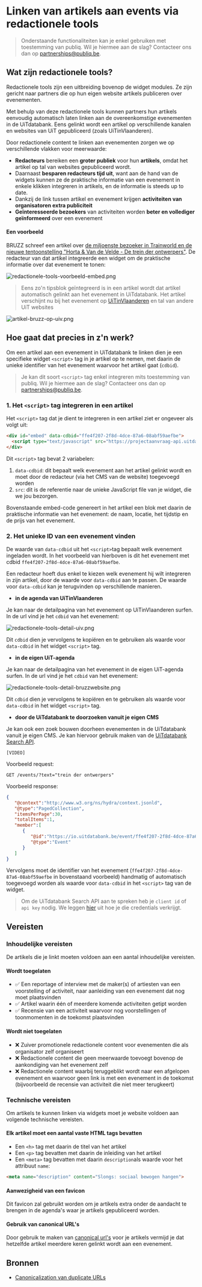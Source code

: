 # Linken van artikels aan events via redactionele tools

> Onderstaande functionaliteiten kan je enkel gebruiken met toestemming van publiq. Wil je hiermee aan de slag? Contacteer ons dan op <partnerships@publiq.be>.

## Wat zijn redactionele tools?

Redactionele tools zijn een uitbreiding bovenop de widget modules. Ze zijn gericht naar partners die op hun eigen website artikels publiceren over evenementen.

Met behulp van deze redactionele tools kunnen partners hun artikels eenvoudig automatisch laten linken aan de overeenkomstige evenementen in de UiTdatabank. Eens gelinkt wordt een artikel op verschillende kanalen en websites van UiT gepubliceerd (zoals UiTinVlaanderen).

Door redactionele content te linken aan evenementen zorgen we op verschillende vlakken voor meerwaarde:

* **Redacteurs** bereiken een **groter publiek** voor hun **artikels**, omdat het artikel op tal van websites gepubliceerd wordt.
* Daarnaast **besparen redacteurs tijd uit**, want aan de hand van de widgets kunnen ze de praktische informatie van een evenement in enkele klikken integreren in artikels, en de informatie is steeds up to date.
* Dankzij de link tussen artikel en evenement krijgen **activiteiten van organisatoren extra publiciteit**
* **Geïnteresseerde bezoekers** van activiteiten worden **beter en vollediger geïnformeerd** over een evenement

#### Een voorbeeld

BRUZZ schreef een artikel over [de miljoenste bezoeker in Trainworld en de nieuwe tentoonstelling "Horta & Van de Velde - De trein der ontwerpers"](https://www.bruzz.be/samenleving/train-world-schaarbeek-verwelkomt-miljoenste-bezoeker-2023-01-03). De redacteur van dat artikel integreerde een widget om de praktische informatie over dat evenement te tonen:

![redactionele-tools-voorbeeld-embed.png](../assets/images/redactionele-tools-voorbeeld-embed.png)

<!-- theme: success -->

> Eens zo'n tipsblok geïntegreerd is in een artikel wordt dat artikel automatisch gelinkt aan het evenement in UiTdatabank. Het artikel verschijnt nu bij het evenement op [UiTinVlaanderen](https://www.uitinvlaanderen.be/agenda/e/horta-van-de-velde-de-trein-der-ontwerpers/ffe4f207-2f8d-4dce-87a6-08abf59aefbe) en tal van andere UiT websites

![artikel-bruzz-op-uiv.png](../assets/images/artikel-bruzz-op-uiv.png)

## Hoe gaat dat precies in z'n werk?

Om een artikel aan een evenement in UiTdatabank te linken dien je een specifieke widget `<script>` tag in je artikel op te nemen, met daarin de unieke identifier van het evenement waarvoor het artikel gaat (`cdbid`).

> Je kan dit soort `<script>` tag enkel integreren mits toestemming van publiq. Wil je hiermee aan de slag? Contacteer ons dan op <partnerships@publiq.be>.

### 1. Het `<script>` tag integreren in een artikel

Het `<script>` tag dat je dient te integreren in een artikel ziet er ongeveer als volgt uit:

```html
<div id="embed" data-cdbid="ffe4f207-2f8d-4dce-87a6-08abf59aefbe">
  <script type="text/javascript" src="https://projectaanvraag-api.uitdatabank.be/widgets/layout/1234.js"></script>
</div>
```

Dit `<script>` tag bevat 2 variabelen:

1. `data-cdbid`: dit bepaalt welk evenement aan het artikel gelinkt wordt en moet door de redacteur (via het CMS van de website) toegevoegd worden
2. `src`: dit is de referentie naar de unieke JavaScript file van je widget, die we jou bezorgen.

Bovenstaande embed-code genereert in het artikel een blok met daarin de praktische informatie van het evenement: de naam, locatie, het tijdstip en de prijs van het evenement.

### 2. Het unieke ID van een evenement vinden

De waarde van `data-cdbid` uit het `<script>`tag bepaalt welk evenement ingeladen wordt. In het voorbeeld van hierboven is dit het evenement met cdbid `ffe4f207-2f8d-4dce-87a6-08abf59aefbe`.

Een redacteur hoeft dus enkel te kiezen welk evenement hij wilt integreren in zijn artikel, door de waarde voor `data-cdbid` aan te passen. De waarde voor `data-cdbid` kan je terugvinden op verschillende manieren.

* **in de agenda van UiTinVlaanderen**

Je kan naar de detailpagina van het evenement op UiTinVlaanderen surfen. In de url vind je het `cdbid` van het evenement:

![redactionele-tools-detail-uiv.png](../assets/images/redactionele-tools-detail-uiv.png)

Dit `cdbid` dien je vervolgens te kopiëren en te gebruiken als waarde voor `data-cdbid` in het widget `<script>` tag.

* **in de eigen UiT-agenda**

Je kan naar de detailpagina van het evenement in de eigen UiT-agenda surfen. In de url vind je het `cdbid` van het evenement:

![redactionele-tools-detail-bruzzwebsite.png](../assets/images/redactionele-tools-detail-bruzzwebsite.png)

Dit `cdbid` dien je vervolgens te kopiëren en te gebruiken als waarde voor `data-cdbid` in het widget `<script>` tag.

* **door de UiTdatabank te doorzoeken vanuit je eigen CMS**

Je kan ook een zoek bouwen doorheen evenementen in de UiTdatabank vanuit je eigen CMS. Je kan hiervoor gebruik maken van de [UiTdatabank Search API](../../search-api.md).

`[VIDEO]`

Voorbeeld request:

```
GET /events/?text="trein der ontwerpers"
```

Voorbeeld response:

```json
{
   "@context":"http://www.w3.org/ns/hydra/context.jsonld",
   "@type":"PagedCollection",
   "itemsPerPage":30,
   "totalItems":1,
   "member":[
      {
         "@id":"https://io.uitdatabank.be/event/ffe4f207-2f8d-4dce-87a6-08abf59aefbe",
         "@type":"Event"
      }
   ]
}
```

Vervolgens moet de identifier van het evenement (`ffe4f207-2f8d-4dce-87a6-08abf59aefbe` in bovenstaand voorbeeld) handmatig of automatisch toegevoegd worden als waarde voor `data-cdbid` in het `<script>` tag van de widget. 

<!-- theme: warning -->
> Om de UiTdatabank Search API aan te spreken heb je `client id` of `api key` nodig. We leggen [hier](../../requesting-credentials) uit hoe je die credentials verkrijgt.

## Vereisten

### Inhoudelijke vereisten

De artikels die je linkt moeten voldoen aan een aantal inhoudelijke vereisten.

#### Wordt toegelaten

* ✅ Een reportage of interview met de maker(s) of artiesten van een voorstelling of activiteit, naar aanleiding van een evenement dat nog moet plaatsvinden
* ✅ Artikel waarin één of meerdere komende activiteiten getipt worden
* ✅ Recensie van een activiteit waarvoor nog voorstellingen of toonmomenten in de toekomst plaatsvinden

#### Wordt niet toegelaten

* ❌ Zuiver promotionele redactionele content voor evenementen die als organisator zelf organiseert
* ❌ Redactionele content die geen meerwaarde toevoegt bovenop de aankondiging van het evenement zelf
* ❌ Redactionele content waarbij teruggeblikt wordt naar een afgelopen evenement en waarvoor geen link is met een evenement in de toekomst (bijvoorbeeld de recensie van activiteit die niet meer terugkeert)

### Technische vereisten

Om artikels te kunnen linken via widgets moet je website voldoen aan volgende technische vereisten.

#### Elk artikel moet een aantal vaste HTML tags bevatten

* Een `<h>` tag met daarin de titel van het artikel
* Een `<p>` tag bevatten met daarin de inleiding van het artikel
* Een `<meta>` tag bevatten met daarin `description`als waarde voor het attribuut `name`:

```html
<meta name="description" content="Slongs: sociaal bewogen hangen">
```

#### Aanwezigheid van een favicon

Dit favicon zal gebruikt worden om je artikels extra onder de aandacht te brengen in de agenda's waar je artikels gepubliceerd worden.

#### Gebruik van canonical URL's

Door gebruik te maken van [canonical url's](https://developers.google.com/search/docs/crawling-indexing/consolidate-duplicate-urls) voor je artikels vermijd je dat hetzelfde artikel meerdere keren gelinkt wordt aan een evenement.

## Bronnen

* [Canonicalization van duplicate URLs](https://developers.google.com/search/docs/crawling-indexing/consolidate-duplicate-urls)

